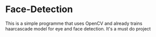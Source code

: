 # Face-Detection
This is a simple programme that uses OpenCV and already trains haarcascade model for eye and face detection.
It's a must do project
